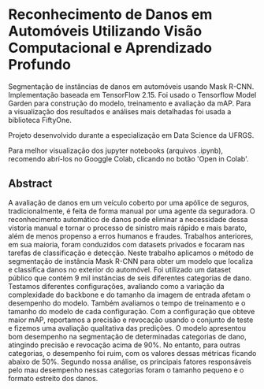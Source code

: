# Reconhecimento de Danos em Automóveis Utilizando Visão Computacional e Aprendizado Profundo

Segmentação de instâncias de danos em automóveis usando Mask R-CNN. Implementação baseada em TensorFlow 2.15. Foi usado o Tensorflow Model Garden para construção do modelo, treinamento e avaliação da mAP. Para a visualização dos resultados e análises mais detalhadas foi usada a biblioteca FiftyOne.

Projeto desenvolvido durante a especialização em Data Science da UFRGS.

Para melhor visualização dos jupyter notebooks (arquivos .ipynb), recomendo abrí-los no Googgle Colab, clicando no botão 'Open in Colab'.

## Abstract
A avaliação de danos em um veículo coberto por uma apólice de seguros, tradicionalmente, é feita de forma manual por uma agente da seguradora. O reconhecimento automático de danos pode eliminar a necessidade dessa vistoria manual e tornar o processo de sinistro mais rápido e mais barato, além de menos propenso a erros humanos e fraudes. Trabalhos anteriores, em sua maioria,  foram conduzidos com datasets privados e focaram nas tarefas de classificação e detecção. Neste trabalho aplicamos o método de segmentação de instância Mask R-CNN para obter um modelo que localiza e classifica danos no exterior do automóvel. Foi utilizado um dataset público que contém 9 mil instâncias de seis diferentes categorias de dano. Testamos diferentes configurações, avaliando como a variação da complexidade do backbone e do tamanho da imagem de entrada afetam o desempenho do modelo. Também avaliamos o tempo de treinamento e o tamanho do modelo de cada configuração. Com a configuração que obteve maior mAP, reportamos a precisão e revocação usando o conjunto de teste e fizemos uma avaliação qualitativa das predições. O modelo apresentou bom desempenho na segmentação de determinadas categorias de dano, atingindo precisão e revocação acima de 90%. No entanto, para outras categorias, o desempenho foi ruim, com os valores dessas métricas ficando abaixo de 50%. Segundo nossa análise, os principais fatores responsáveis pelo mau desempenho nessas categorias foram o tamanho pequeno e o formato estreito dos danos.

